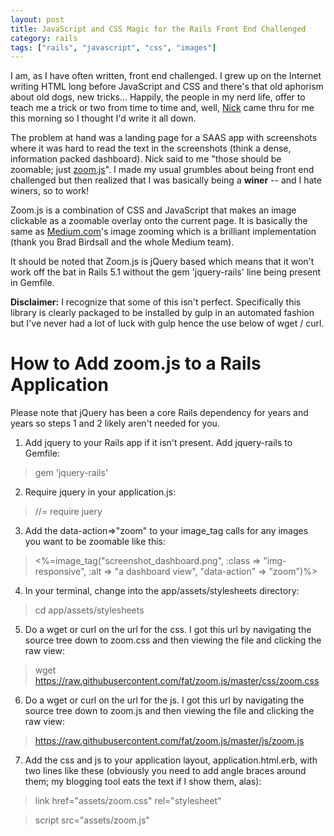 ```yaml
---
layout: post
title: JavaScript and CSS Magic for the Rails Front End Challenged
category: rails
tags: ["rails", "javascript", "css", "images"]
---
```

I am, as I have often written, front end challenged.  I grew up on the Internet writing HTML long before JavaScript and CSS and there's that old aphorism about old dogs, new tricks... Happily, the people in my nerd life, offer to teach me a trick or two from time to time and, well, [Nick](https://www.nickjanetakis.com/blog/) came thru for me this morning so I thought I'd write it all down.

The problem at hand was a landing page for a SAAS app with screenshots where it was hard to read the text in the screenshots (think a dense, information packed dashboard).  Nick said to me "those should be zoomable; just [zoom.js](http://github.com/fat/zoom.js)".  I made my usual grumbles about being front end challenged but then realized that I was basically being a **winer** -- and I hate winers, so to work!

Zoom.js is a combination of CSS and JavaScript that makes an image clickable as a zoomable overlay onto the current page.  It is basically the same as [Medium.com](https://medium.design/image-zoom-on-medium-24d146fc0c20)'s image zooming which is a brilliant implementation (thank you Brad Birdsall and the whole Medium team).

It should be noted that Zoom.js is jQuery based which means that it won't work off the bat in Rails 5.1 without the gem 'jquery-rails' line being present in Gemfile.  

**Disclaimer:** I recognize that some of this isn't perfect.  Specifically this library is clearly packaged to be installed by gulp in an automated fashion but I've never had a lot of luck with gulp hence the use below of wget / curl.

# How to Add zoom.js to a Rails Application

Please note that jQuery has been a core Rails dependency for years and years so steps 1 and 2 likely aren't needed for you.

1. Add jquery to your Rails app if it isn't present.  Add jquery-rails to Gemfile:
> gem 'jquery-rails'
2. Require jquery in your application.js:
> //= require juery
3. Add the data-action=>"zoom" to your image_tag calls for any images you want to be zoomable like this:
> <%=image_tag("screenshot_dashboard.png", :class => "img-responsive", :alt => "a dashboard view", "data-action" => "zoom")%>
4. In your terminal, change into the app/assets/stylesheets directory:
> cd app/assets/stylesheets
5. Do a wget or curl on the url for the css.  I got this url by navigating the source tree down to zoom.css and then viewing the file and clicking the raw view:
> wget https://raw.githubusercontent.com/fat/zoom.js/master/css/zoom.css
6. Do a wget or curl on the url for the js.  I got this url by navigating the source tree down to zoom.js and then viewing the file and clicking the raw view:
> https://raw.githubusercontent.com/fat/zoom.js/master/js/zoom.js
7. Add the css and js to your application layout, application.html.erb, with two lines like these (obviously you need to add angle braces around them; my blogging tool eats the text if I show them, alas):
> link href="assets/zoom.css" rel="stylesheet"

> script src="assets/zoom.js"
  
